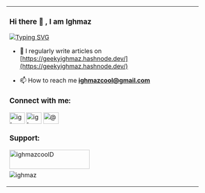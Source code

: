 <table>
  <tr>
  <td valign="center">
      
### Hi there 👋 , I am Ighmaz 

[![Typing SVG](https://readme-typing-svg.herokuapp.com/?lines=Frontend+Developer;TypeScript+Fan+Boy;Exploring+Web3)](https://git.io/typing-svg)
- 📝 I regularly write articles on [https://geekyighmaz.hashnode.dev/](https://geekyighmaz.hashnode.dev/)

- 📫 How to reach me **ighmazcool@gmail.com**

<h3 align="left">Connect with me:</h3>
<p align="left">
<a href="https://twitter.com/ighmaz_js" target="blank"><img align="center" src="https://raw.githubusercontent.com/rahuldkjain/github-profile-readme-generator/master/src/images/icons/Social/twitter.svg" alt="ighmaz_js" height="30" width="40" /></a>
<a href="https://linkedin.com/in/ighmaz tawheed" target="blank"><img align="center" src="https://raw.githubusercontent.com/rahuldkjain/github-profile-readme-generator/master/src/images/icons/Social/linked-in-alt.svg" alt="ighmaz tawheed" height="30" width="40" /></a>
<a href="https://hashnode.com/@geekyighmaz" target="blank"><img align="center" src="https://raw.githubusercontent.com/rahuldkjain/github-profile-readme-generator/master/src/images/icons/Social/hashnode.svg" alt="@geekyighmaz" height="30" width="40" /></a>
</p>

<h3 align="left">Support:</h3>
<p><a href="https://www.buymeacoffee.com/ighmazcoolD"> <img align="left" src="https://cdn.buymeacoffee.com/buttons/v2/default-yellow.png" height="50" width="210" alt="ighmazcoolD" /></a></p><br><br>

<p><img align="center" src="https://github-readme-stats.vercel.app/api/top-langs?username=ighmaz&show_icons=true&locale=en&layout=compact" alt="ighmaz" /></p>
  </td>
    <td>



